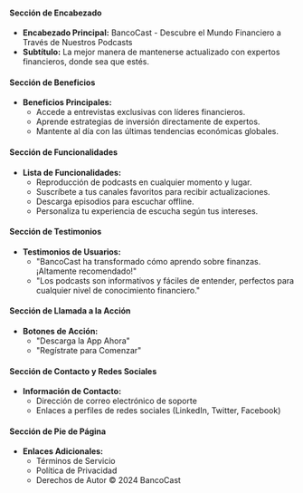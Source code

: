 #### Sección de Encabezado

- **Encabezado Principal:** BancoCast - Descubre el Mundo Financiero a Través de Nuestros Podcasts
- **Subtítulo:** La mejor manera de mantenerse actualizado con expertos financieros, donde sea que estés.

#### Sección de Beneficios

- **Beneficios Principales:**
    - Accede a entrevistas exclusivas con líderes financieros.
    - Aprende estrategias de inversión directamente de expertos.
    - Mantente al día con las últimas tendencias económicas globales.

#### Sección de Funcionalidades

- **Lista de Funcionalidades:**
    - Reproducción de podcasts en cualquier momento y lugar.
    - Suscríbete a tus canales favoritos para recibir actualizaciones.
    - Descarga episodios para escuchar offline.
    - Personaliza tu experiencia de escucha según tus intereses.

#### Sección de Testimonios

- **Testimonios de Usuarios:**
    - "BancoCast ha transformado cómo aprendo sobre finanzas. ¡Altamente recomendado!"
    - "Los podcasts son informativos y fáciles de entender, perfectos para cualquier nivel de conocimiento financiero."

#### Sección de Llamada a la Acción

- **Botones de Acción:**
    - "Descarga la App Ahora"
    - "Regístrate para Comenzar"

#### Sección de Contacto y Redes Sociales

- **Información de Contacto:**
    - Dirección de correo electrónico de soporte
    - Enlaces a perfiles de redes sociales (LinkedIn, Twitter, Facebook)

#### Sección de Pie de Página

- **Enlaces Adicionales:**
    - Términos de Servicio
    - Política de Privacidad
    - Derechos de Autor © 2024 BancoCast